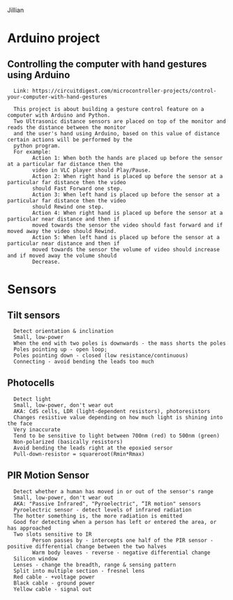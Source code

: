Jillian

# Arduino project
## Controlling the computer with hand gestures using Arduino

      Link: https://circuitdigest.com/microcontroller-projects/control-your-computer-with-hand-gestures
      
      This project is about building a gesture control feature on a computer with Arduino and Python.
      Two Ultrasonic distance sensors are placed on top of the monitor and reads the distance between the monitor 
      and the user's hand using Arduino, based on this value of distance certain actions will be performed by the 
      python program. 
      For example:
            Action 1: When both the hands are placed up before the sensor at a particular far distance then the 
            video in VLC player should Play/Pause.
            Action 2: When right hand is placed up before the sensor at a particular far distance then the video 
            should Fast Forward one step.
            Action 3: When left hand is placed up before the sensor at a particular far distance then the video 
            should Rewind one step.
            Action 4: When right hand is placed up before the sensor at a particular near distance and then if 
            moved towards the sensor the video should fast forward and if moved away the video should Rewind.
            Action 5: When left hand is placed up before the sensor at a particular near distance and then if 
            moved towards the sensor the volume of video should increase and if moved away the volume should 
            Decrease.
      


# Sensors
## Tilt sensors
      Detect orientation & inclination
      Small, low-power
      When the end with two poles is downwards - the mass shorts the poles
      Poles pointing up - open loop;
      Poles pointing down - closed (low resistance/continuous)
      Connecting - avoid bending the leads too much
      
## Photocells
      Detect light
      Small, low-power, don't wear out
      AKA: CdS cells, LDR (light-dependent resistors), photoresistors
      Changes resistive value depending on how much light is shining into the face
      Very inaccurate
      Tend to be sensitive to light between 700nm (red) to 500nm (green)
      Non-polarized (basically resistors)
      Avoid bending the leads right at the epoxied sersor
      Pull-down-resistor = squareroot(Rmin*Rmax)

## PIR Motion Sensor
      Detect whether a human has moved in or out of the sensor's range
      Small, low-power, don't wear out
      AKA: "Passive Infrared", "Pyroelectric", “IR motion" sensors
      Pyroelectric sensor - detect levels of infrared radiation
      The hotter something is, the more radiation is emitted
      Good for detecting when a person has left or entered the area, or has approached
      Two slots sensitive to IR
            Person passes by - intercepts one half of the PIR sensor - positive differential change between the two halves
            Warm body leaves - reverse - negative differential change
      Silicon window
      Lenses - change the breadth, range & sensing pattern
      Split into multiple section - fresnel lens
      Red cable - +voltage power
      Black cable - ground power
      Yellow cable - signal out
